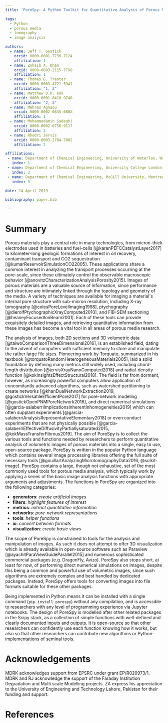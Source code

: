 ```yaml
---
title: 'PoreSpy: A Python Toolkit for Quantitative Analysis of Porous Media Images'

tags:
  - Python
  - porous media
  - tomography
  - image analysis

authors:
  - name: Jeff T. Gostick
    orcid: 0000-0001-7736-7124
    affiliation: 1
  - name: Zohaib A. Khan
    orcid: 0000-0003-2115-7798
    affiliation: 1
  - name: Thomas G. Tranter
    orcid: 0000-0003-4721-5941
    affiliation: "1, 2"
  - name: Matthew D.R. Kok
    orcid: 0000-0001-8410-9748
    affiliation: "2, 3"
  - name: Mehrez Agnaou
    orcid: 0000-0002-6635-080X
    affiliation: 1
  - name: Mohammadamin Sadeghi
    orcid: 0000-0002-6756-9117
    affiliation: 3
  - name: Rhodri Jervis
    orcid: 0000-0003-2784-7802
    affiliation: 2

affiliations:
 - name: Department of Chemical Engineering, University of Waterloo, Waterloo, ON, Canada
   index: 1
 - name: Department of Chemical Engineering, University College London, London, United Kingdom
   index: 2
 - name: Department of Chemical Engineering, McGill University, Montreal, QC, Canada
   index: 3

date: 14 April 2019

bibliography: paper.bib

---
```


# Summary

Porous materials play a central role in many technologies, from micron-thick electrodes used in batteries and fuel-cells [@karanPEFCCatalystLayer2017] to kilometer-long geologic formations of interest in oil recovery, contaminant transport and CO2 sequestration [@kumarReservoirSimulationCO22005].  These applications share a common interest in analyzing the transport processes occurring at the pore-scale, since these ultimately control the observable macroscopic behavior [@anovitzCharacterizationAnalysisPorosity2015].  Images of porous materials are a valuable source of information, since performance and structure are intimately linked through the topology and geometry of the media.  A variety of techniques are available for imaging a material's internal pore structure with sub-micron resolution, including X-ray tomography [@colesPoreLevelImaging1998], ptychography [@dierolfPtychographicXrayComputed2010], and FIB-SEM sectioning [@heaneyFocusedIonBeam2001].  Each of these tools can provide exquisitely detailed images, and retrieving quantitative information from these images has become a vital tool in all areas of porous media research.

The analysis of images, both 2D sections and 3D volumetric data [@taiwoComparisonThreeDimensional2016], is an established field, dating to the advent of computers with sufficient memory to store and manipulate the rather large file sizes.  Pioneering work by Torquato, summarized in his textbook [@torquatoRandomHeterogeneousMaterials2005], laid a solid foundation by defining many metrics still widely used, including chord-length distribution [@jervisXrayNanoComputed2018] and radial-density function [@kokInsightsEffectStructural2018].  The field is far from dormant, however, as increasingly powerful computers allow application of concomitantly advanced algorithms, such as watershed partitioning to create networks [@khanDualNetworkExtraction2019, @gostickVersatileEfficientPore2017] for pore-network modeling [@gostickOpenPNMPoreNetwork2016], and direct numerical simulations [@garcia-salaberriImplicationsInherentInhomogeneities2019] which can often supplant experiments [@garcia-salaberriAnalysisRepresentativeElementary2018] or even conduct experiments that are not physically possible [@garcia-salaberriEffectiveDiffusivityPartiallysaturated2015, @kokMassTransferFibrous2019].  The aim of PoreSpy is to collect the various tools and functions needed by researchers to perform quantitative analysis of volumetric images of porous materials into a single, easy to use, open-source package.  PoreSpy is written in the popular Python language which contains several image processing libraries offering the full suite of necessary tools [@gouillartAnalyzingMicrotomographyData2016, @scikit-image].  PoreSpy contains a large, though not exhaustive, set of the most commonly used tools for porous media analysis, which typically work by applying a series of the basic image analysis functions with appropriate arguments and adjustments. The functions in PoreSpy are organized into the following categories:

- **generators**: *create artificial images*
- **filters**: *highlight features of interest*
- **metrics**: *extract quantitative information*
- **networks**: *pore-network representations*
- **tools**: *helper functions*
- **io**: *convert between formats*
- **visualization**: *create basic views*

The scope of PoreSpy is constrained to tools for the analysis and manipulation of images.  As such it does not attempt to offer 3D visualization which is already available in open-source software such as Paraview [@ayachitParaViewGuideParallel2015] and numerous sophisticated commercial packages (e.g. DragonFly, Avizo).  PoreSpy also stops short, at least for now, of performing direct numerical simulations on images, despite this being a common and powerful use of volumetric images, since such algorithms are extremely complex and best handled by dedicated packages.  Instead, PoreSpy offers tools for converting images into file formats suitable for these other packages.

Being implemented in Python means it can be installed with a single command (``pip install porespy``) without any compilation, and is accessible to researchers with any level of programming experience via Jupyter notebooks.  The design of PoreSpy is modelled after other related packages in the Scipy stack, as a collection of simple functions with well-defined and clearly documented inputs and outputs.   It is open-source so that other researchers can confidently use each function knowing how it works, but also so that other researchers can contribute new algorithms or Python-implementations of seminal tools.


# Acknowledgements

MDRK acknowledges support from EPSRC under grant EP/R020973/1.  MDRK and RJ acknowledge the support of the Faraday Institution Degradation and Multi scale Modelling projects.  ZA express his appreciation to the University of Engineering and Technology Lahore, Pakistan for their funding and support.

# References
